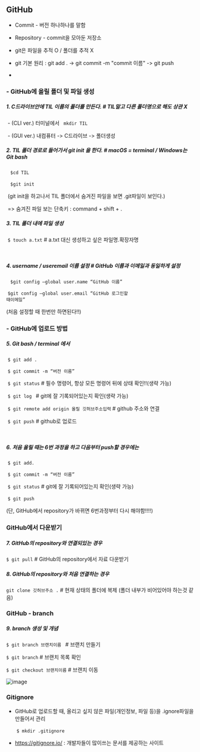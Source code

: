 ## GitHub

- Commit - 버전 하나하나를 말함

- Repository 	- commit을 모아둔 저장소

- git은 파일을 추적 O / 폴더를 추적 X

- git 기본 원리 : git add . -> git commit -m "commit 이름" -> git push
- 

### - GitHub에 올릴 폴더 및 파일 생성

##### 1. C드라이브안에 TIL 이름의 폴더를 만든다. 												# TIL말고 다른 폴더명으로 해도 상관 X

​	- (CLI ver.) 터미널에서 <code> mkdir TIL</code>

​	- (GUI ver.) 내컴퓨터 -> C드라이브 -> 폴더생성



##### 2. TIL 폴더 경로로 들어가서 git init 을 한다.												# macOS = terminal / Windows는 Git bash

​	<code> $cd TIL </code>

​	<code> $git init </code>

​	(git init을 하고나서 TIL 폴더에서 숨겨진 파일을 보면 .git파일이 보인다.)

​	=> 숨겨진 파일 보는 단축키 : command + shift + .



##### 3. TIL 폴더 내에 파일 생성

​	<code>$ touch a.txt</code>																								# a.txt 대신 생성하고 싶은 파일명.확장자명

​	

##### 4. username / useremail 이름 설정 														# GitHub 이름과 이메일과 동일하게 설정

​	<code> $git config —global user.name “GitHub 이름”</code>

​	<code>$git config —global user.email “GitHub 로그인할 때이메일”</code>

(처음 설정할 때 한번만 하면된다!!)



### - GitHub에 업로드 방법

##### 5. Git bash / terminal 에서

​	<code>$ git add .</code>

​	<code>$ git commit -m “버전 이름”</code>

​	<code>$ git status</code>																									# 필수 명령어, 항상 모든 명령어 뒤에 상태 확인!!(생략 가능)

​	<code>$ git log </code>																										# git에 잘 기록되어있는지 확인(생략 가능)

​	<code>$ git remote add origin 올릴 깃허브주소입력</code>												   # github 주소와 연결

​	<code>$ git push</code>																										# github로 업로드

​	

 ##### 6. 처음 올릴 때는 6번 과정을 하고 다음부터 push할 경우에는

​	<code>$ git add.</code>

​	<code>$ git commit -m “버전 이름”</code>

​	<code>$ git status</code>																									# git에 잘 기록되어있는지 확인(생략 가능)

​	<code>$ git push</code>

(단, GitHub에서 repository가 바뀌면 6번과정부터 다시 해야함!!!!)



### GitHub에서 다운받기

##### 7. GitHub의 repository와 연결되있는 경우

<code>$ git pull</code>																											# GitHub의 repository에서 자료 다운받기

##### 8. GitHub의 repository와 처음 연결하는 경우

<code>git clone 깃허브주소 .</code>																					# 현재 상태의 폴더에 복제 (폴더 내부가 비어있어야 하는것 같음)



### GitHub - branch

##### 9. branch 생성 및 개념

<code>$ git branch 브랜치이름	</code>																				 # 브랜치 만들기

<code>$ git branch</code>																										# 브랜치 목록 확인

<code>$ git checkout 브랜치이름</code>																					# 브랜치 이동

![image](https://image.slidesharecdn.com/11-161011082550/95/11-git-basic-39-638.jpg?cb=1478094673)





### Gitignore

- GitHub로 업로드할 때, 올리고 싶지 않은 파일(개인정보, 파일 등)을 .ignore파일을 만들어서 관리

  ​	<code>$ mkdir .gitignore</code>

- https://gitignore.io/ : 개발자들이 많이쓰는 문서를 제공하는 사이트

  

  

   





